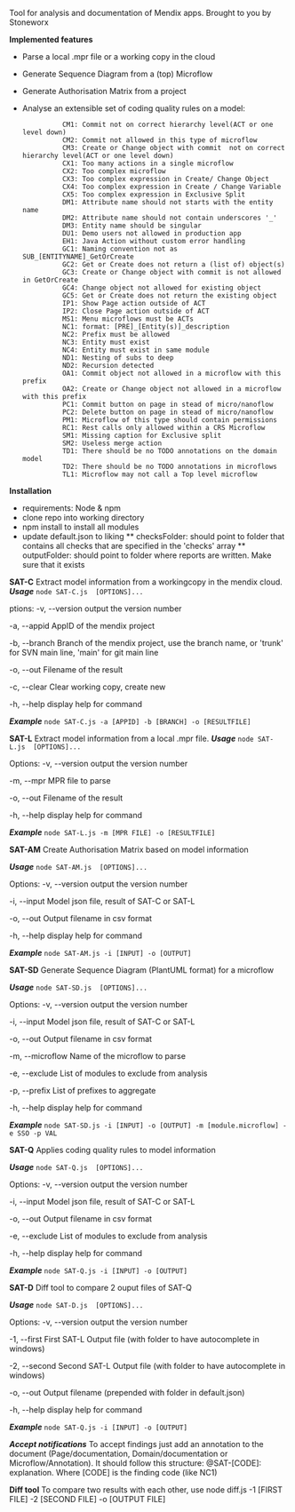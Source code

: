Tool for analysis and documentation of Mendix apps. 
Brought to you by Stoneworx

**Implemented features**
* Parse a local .mpr file or a working copy in the cloud
* Generate Sequence Diagram from a (top) Microflow
* Generate Authorisation Matrix from a project
* Analyse an extensible set of coding quality rules on a model:
  
				CM1: Commit not on correct hierarchy level(ACT or one level down)
				CM2: Commit not allowed in this type of microflow
				CM3: Create or Change object with commit  not on correct hierarchy level(ACT or one level down)
				CX1: Too many actions in a single microflow
				CX2: Too complex microflow
				CX3: Too complex expression in Create/ Change Object
				CX4: Too complex expression in Create / Change Variable
				CX5: Too complex expression in Exclusive Split
				DM1: Attribute name should not starts with the entity name
				DM2: Attribute name should not contain underscores '_'
				DM3: Entity name should be singular
				DU1: Demo users not allowed in production app
				EH1: Java Action without custom error handling
				GC1: Naming convention not as SUB_[ENTITYNAME]_GetOrCreate
				GC2: Get or Create does not return a (list of) object(s)
				GC3: Create or Change object with commit is not allowed in GetOrCreate
				GC4: Change object not allowed for existing object
				GC5: Get or Create does not return the existing object
				IP1: Show Page action outside of ACT
				IP2: Close Page action outside of ACT
				MS1: Menu microflows must be ACTs
				NC1: format: [PRE]_[Entity(s)]_description
				NC2: Prefix must be allowed
				NC3: Entity must exist 
				NC4: Entity must exist in same module
				ND1: Nesting of subs to deep
				ND2: Recursion detected
				OA1: Commit object not allowed in a microflow with this prefix
				OA2: Create or Change object not allowed in a microflow with this prefix
				PC1: Commit button on page in stead of micro/nanoflow
				PC2: Delete button on page in stead of micro/nanoflow
				PM1: Microflow of this type should contain permissions
				RC1: Rest calls only allowed within a CRS Microflow
				SM1: Missing caption for Exclusive split
				SM2: Useless merge action
				TD1: There should be no TODO annotations on the domain model
				TD2: There should be no TODO annotations in microflows
				TL1: Microflow may not call a Top level microflow

  
**Installation**
* requirements: Node & npm
* clone repo into working directory
* npm install to install all modules
* update default.json to liking
** checksFolder: should point to folder that contains all checks that are specified in the 'checks' array 
** outputFolder: should point to folder where reports are written. Make sure that it exists

**SAT-C**
Extract model information from a workingcopy in the mendix cloud.
***Usage***
```node SAT-C.js  [OPTIONS]...```

 ptions:
  -v, --version                  output the version number
  
  -a, --appid <appid>            AppID of the mendix project
  
  -b, --branch <branch name>     Branch of the mendix project, use the branch name, or 'trunk' for SVN main line, 'main' for git main line
   
  -o, --out <output file>   Filename of the result

  -c, --clear                    Clear working copy, create new

  -h, --help                     display help for command


***Example***
```node SAT-C.js -a [APPID] -b [BRANCH] -o [RESULTFILE]```

**SAT-L**
Extract model information from a local .mpr file.
***Usage***
```node SAT-L.js  [OPTIONS]...```

Options:
  -v, --version                  output the version number
  
  -m, --mpr <mpr file>    MPR file to parse

  -o, --out <output file>   Filename of the result

  -h, --help                     display help for command

***Example***
```node SAT-L.js -m [MPR FILE] -o [RESULTFILE]```

**SAT-AM**
Create Authorisation Matrix based on model information

***Usage***
```node SAT-AM.js  [OPTIONS]...```

 Options:
  -v, --version                  output the version number
  
  -i, --input <model file>    Model json file, result of SAT-C or SAT-L

  -o, --out <output file>   Output filename in csv format

  -h, --help                     display help for command

***Example***
```node SAT-AM.js -i [INPUT] -o [OUTPUT]```

**SAT-SD**
Generate Sequence Diagram (PlantUML format) for a microflow

***Usage***
```node SAT-SD.js  [OPTIONS]...```

 Options:
  -v, --version                  output the version number
  
  -i, --input <model file>    Model json file, result of SAT-C or SAT-L

  -o, --out <output file>   Output filename in csv format

  -m, --microflow <microflow> Name of the microflow to parse

  -e, --exclude <modules>  List of modules to exclude from analysis

  -p, --prefix <prefixes> List of prefixes to aggregate
 
  -h, --help                     display help for command

***Example***
```node SAT-SD.js -i [INPUT] -o [OUTPUT] -m [module.microflow] -e SSO -p VAL```


**SAT-Q**
Applies coding quality rules to model information

***Usage***
```node SAT-Q.js  [OPTIONS]...```

 Options:
  -v, --version                  output the version number
  
  -i, --input <model file>    Model json file, result of SAT-C or SAT-L

  -o, --out <output file>   Output filename in csv format
   
  -e, --exclude <modules>  List of modules to exclude from analysis
 
  -h, --help                     display help for command

***Example***
```node SAT-Q.js -i [INPUT] -o [OUTPUT]```

**SAT-D**
Diff tool to compare 2 ouput files of SAT-Q

***Usage***
```node SAT-D.js  [OPTIONS]...```

 Options:
  -v, --version                  output the version number
  
  -1, --first <SAT-L>    First SAT-L Output file (with folder to have autocomplete in windows)

  -2, --second <SAT-L>    Second SAT-L Output file (with folder to have autocomplete in windows)

  -o, --out <output file>   Output filename (prepended with folder in default.json)
 
  -h, --help                     display help for command

***Example***
```node SAT-Q.js -i [INPUT] -o [OUTPUT]```


***Accept notifications***
  To accept findings just add an annotation to the document (Page/documentation, Domain/documentation or Microflow/Annotation). It should follow this structure:
  @SAT-[CODE]: explanation. Where [CODE] is the finding code (like NC1)





  **Diff tool**
  To compare two results with each other, use node diff.js -1 [FIRST FILE] -2 [SECOND FILE] -o [OUTPUT FILE]

  

  
